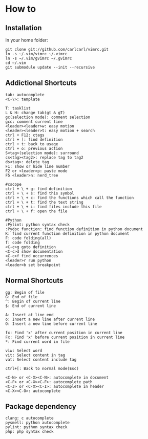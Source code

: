 # How to #

## Installation ##
In your home folder:

	git clone git://github.com/carlcarl/vimrc.git
	ln -s ~/.vim/vimrc ~/.vimrc
	ln -s ~/.vim/gvimrc ~/.gvimrc
	cd ~/.vim
	git submodule update --init --recursive

## Addictional Shortcuts ##

	tab: autocomplete
	<C-\>: template

	T: tasklist
	L & H: change tab(gt & gT)
	gc(selection mode): comment selection
	gcc: comment current line
	<leader><leader>w: easy motion
	<leader><leader>t: easy motion + search
	ctrl + F12: ctags
	ctrl + ]: find definition
	ctrl + t: back to usage
	ctrl + o: previous action
	S<tag>(selection mode): surround
	cs<tag><tag2>: replace tag to tag2
	ds<tag>: delete tag
	F1: show or hide line number
	F2 or <leader>p: paste mode
	F5 <leader>n: nerd_tree
	
	#cscope
	ctrl + \ + g: find definition
	ctrl + \ + s: find this symbol
	ctrl + \ + c: find the functions which call the function
	ctrl + \ + t: find the text string
	ctrl + \ + i: find files include this file
	ctrl + \ + f: open the file

	#Python
	:Pylint: python syntax check
	:Pydoc function: find function definition in python document
	K: find current function definition in python document
	F: code folding(all)
	f: code folding
	<C-c>g goto definition
	<C-c>d show documentation
	<C-c>f find occurrences
	<leader>r run python
	<leader>b set breakpoint

## Normal Shortcuts ##

   	gg: Begin of file
	G: End of file
	^: Begin of current line
	$: End of current line

	A: Insert at line end
	o: Insert a new line after current line
	O: Insert a new line before current line

	fx: Find 'x' after current position in current line
	Fx: Find 'x' before current position in current line
	*: Find current word in file

	viw: Select word
	vit: Select content in tag 
	vat: Select content include tag

	ctrl+[: Back to normal mode(Esc)

	<C-N> or <C-X><C-N>: autocomplete in document
	<C-F> or <C-X><C-F>: autocomplete path
	<C-J> or <C-X><C-I>: autocomplete in header
	<C-X><C-O>: autocomplete

## Package dependency ##

	clang: c autocomplete
	pysmell: python autocomplete
	pylint: python syntax check
	php: php syntax check 

